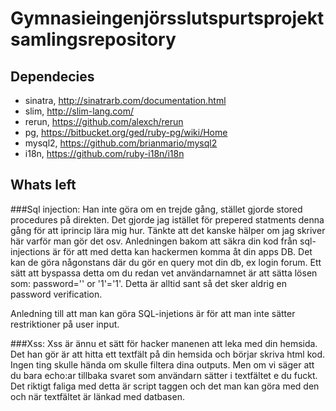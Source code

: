 # Gymnasieingenjörsslutspurtsprojektsamlingsrepository

## Dependecies 

* sinatra, http://sinatrarb.com/documentation.html
* slim, http://slim-lang.com/
* rerun, https://github.com/alexch/rerun
* pg, https://bitbucket.org/ged/ruby-pg/wiki/Home
* mysql2, https://github.com/brianmario/mysql2
* i18n, https://github.com/ruby-i18n/i18n

## Whats left

###Sql injection:
Han inte göra om en trejde gång, 
stället gjorde stored procedures på direkten.
Det gjorde jag istället för prepered statments denna gång för att iprincip lära mig hur. Tänkte att det kanske hälper om jag skriver här varför man gör det osv. Anledningen bakom att säkra din kod från sql-injections är för att med detta kan hackermen komma åt din apps DB. Det kan de göra någonstans där du gör en query mot din db, ex login forum. Ett sätt att byspassa detta om du redan vet användarnamnet är att sätta lösen som: password='' or '1'='1'. Detta är alltid sant så det sker aldrig en password verification.

Anledning till att man kan göra SQL-injetions är för att man inte sätter restriktioner på user input. 

###Xss:
Xss är ännu et sätt för hacker manenen att leka med din hemsida. Det han 
gör är att hitta ett textfält på din hemsida och börjar skriva html kod. Ingen
ting skulle hända om skulle filtera dina outputs. Men om vi säger att du bara echo:ar tillbaka svaret som användarn sätter i textfältet e du fuckt.
Det riktigt faliga med detta är script taggen och det man kan göra med den och
när textfältet är länkad med datbasen.

